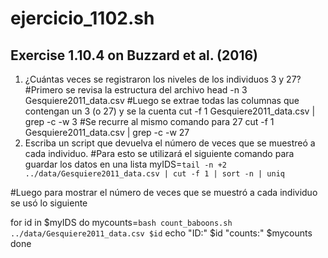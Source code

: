 # ejercicio_1102.sh
## Exercise 1.10.4 on Buzzard et al. (2016)
1. ¿Cuántas veces se registraron los niveles de los individuos 3 y 27?
#Primero se revisa la estructura del archivo
head -n 3 Gesquiere2011_data.csv
#Luego se extrae todas las columnas que contengan un 3 (o 27) y se la cuenta
cut -f 1 Gesquiere2011_data.csv | grep -c -w 3
#Se recurre al mismo comando para 27
cut -f 1 Gesquiere2011_data.csv | grep -c -w 27
3. Escriba un script que devuelva el número de veces que se muestreó a cada individuo.
#Para esto se utilizará el siguiente comando para guardar los datos en una lista
myIDS=`tail -n +2 ../data/Gesquiere2011_data.csv | cut -f 1 | sort -n | uniq`

#Luego para mostrar el número de veces que se muestró a cada individuo se usó lo siguiente

for id in $myIDS
do
    mycounts=`bash count_baboons.sh ../data/Gesquiere2011_data.csv $id`
    echo "ID:" $id "counts:" $mycounts
done 
